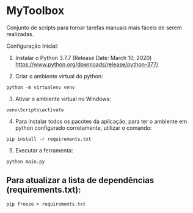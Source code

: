 # MyToolbox

Conjunto de scripts para tornar tarefas manuais mais fáceis de serem realizadas.

Configuração Inicial:

1) Instalar o Python 3.7.7 (Release Date: March 10, 2020)
https://www.python.org/downloads/release/python-377/

2) Criar o ambiente virtual do python:
```
python -m virtualenv venv
```

3) Ativar o ambiente virtual no Windows:
```
venv\Scripts\activate
```

4) Para instalar todos os pacotes da aplicação, para ter o ambiente em python configurado corretamente, utilizar o comando:
```
pip install -r requirements.txt
```

5) Executar a ferramenta:
```
python main.py
```


## Para atualizar a lista de dependências (requirements.txt):

```
pip freeze > requirements.txt
```
